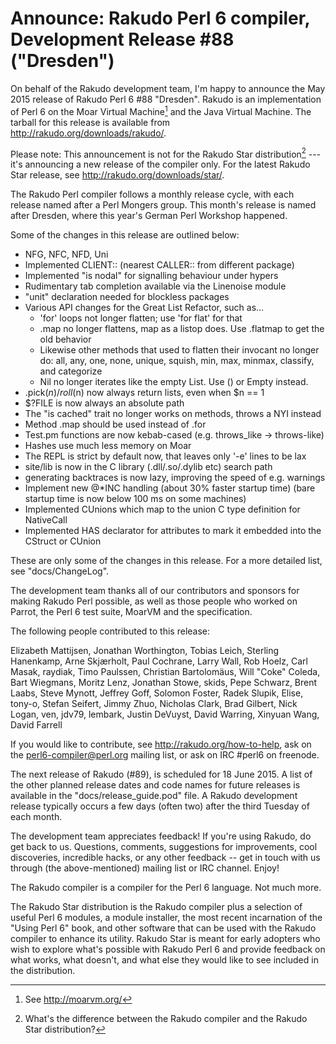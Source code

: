 # Announce: Rakudo Perl 6 compiler, Development Release #88 ("Dresden")

On behalf of the Rakudo development team, I'm happy to announce the May
2015 release of Rakudo Perl 6 #88 "Dresden". Rakudo is an implementation of
Perl 6 on the Moar Virtual Machine[^1] and the Java Virtual Machine. The
tarball for this release is available from <http://rakudo.org/downloads/rakudo/>.

Please note: This announcement is not for the Rakudo Star
distribution[^2] --- it's announcing a new release of the compiler
only. For the latest Rakudo Star release, see
<http://rakudo.org/downloads/star/>.

The Rakudo Perl compiler follows a monthly release cycle, with each
release named after a Perl Mongers group. This month's release is named after
Dresden, where this year's German Perl Workshop happened.

Some of the changes in this release are outlined below:

* NFG, NFC, NFD, Uni
* Implemented CLIENT:: (nearest CALLER:: from different package)
* Implemented "is nodal" for signalling behaviour under hypers
* Rudimentary tab completion available via the Linenoise module
* "unit" declaration needed for blockless packages
* Various API changes for the Great List Refactor, such as...
  + 'for' loops not longer flatten; use 'for flat' for that
  + .map no longer flattens, map as a listop does. Use .flatmap to get the
     old behavior
  + Likewise other methods that used to flatten their invocant no longer do:
    all, any, one, none, unique, squish, min, max, minmax, classify, and categorize
  + Nil no longer iterates like the empty List. Use () or Empty instead.
* .pick($n)/roll($n) now always return lists, even when $n == 1
* $?FILE is now always an absolute path
* The "is cached" trait no longer works on methods, throws a NYI instead
* Method .map should be used instead of .for
* Test.pm functions are now kebab-cased (e.g. throws_like -> throws-like)
* Hashes use much less memory on Moar
* The REPL is strict by default now, that leaves only '-e' lines to be lax
* site/lib is now in the C library (.dll/.so/.dylib etc) search path
* generating backtraces is now lazy, improving the speed of e.g. warnings
* Implement new @*INC handling (about 30% faster startup time)
  (bare startup time is now below 100 ms on some machines)
* Implemented CUnions which map to the union C type definition for NativeCall
* Implemented HAS declarator for attributes to mark it embedded into the
  CStruct or CUnion

These are only some of the changes in this release. For a more
detailed list, see "docs/ChangeLog".

The development team thanks all of our contributors and sponsors for
making Rakudo Perl possible, as well as those people who worked on
Parrot, the Perl 6 test suite, MoarVM and the specification.

The following people contributed to this release:

Elizabeth Mattijsen, Jonathan Worthington, Tobias Leich, Sterling Hanenkamp,
Arne Skjærholt, Paul Cochrane, Larry Wall, Rob Hoelz, Carl Masak, raydiak,
Timo Paulssen, Christian Bartolomäus, Will "Coke" Coleda, Bart Wiegmans,
Moritz Lenz, Jonathan Stowe, skids, Pepe Schwarz, Brent Laabs, Steve Mynott,
Jeffrey Goff, Solomon Foster, Radek Slupik, Elise, tony-o, Stefan Seifert,
Jimmy Zhuo, Nicholas Clark, Brad Gilbert, Nick Logan, ven, jdv79, lembark,
Justin DeVuyst, David Warring, Xinyuan Wang, David Farrell

If you would like to contribute, see <http://rakudo.org/how-to-help>,
ask on the <perl6-compiler@perl.org> mailing list, or ask on IRC #perl6
on freenode.

The next release of Rakudo (#89), is scheduled for 18 June 2015.
A list of the other planned release dates and code names for future
releases is available in the "docs/release_guide.pod" file. A Rakudo
development release typically occurs a few days (often two) after the
third Tuesday of each month.

The development team appreciates feedback! If you're using Rakudo, do
get back to us. Questions, comments, suggestions for improvements, cool
discoveries, incredible hacks, or any other feedback -- get in touch with
us through (the above-mentioned) mailing list or IRC channel. Enjoy!

[^1]: See <http://moarvm.org/>

[^2]: What's the difference between the Rakudo compiler and the Rakudo
Star distribution?

The Rakudo compiler is a compiler for the Perl 6 language.
Not much more.

The Rakudo Star distribution is the Rakudo compiler plus a selection
of useful Perl 6 modules, a module installer, the most recent
incarnation of the "Using Perl 6" book, and other software that can
be used with the Rakudo compiler to enhance its utility.  Rakudo Star
is meant for early adopters who wish to explore what's possible with
Rakudo Perl 6 and provide feedback on what works, what doesn't, and
what else they would like to see included in the distribution.
